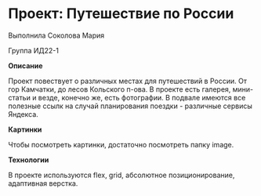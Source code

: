 # Проект: Путешествие по России
Выполнила Соколова Мария

Группа ИД22-1


**Описание**

Проект повествует о различных местах для путешествий в России. От гор Камчатки, до лесов Кольского п-ова. В проекте есть галерея, мини-статьи и везде, конечно же, есть фотографии. В подвале имеются все полезные ссылк на случай планирования поездки - различные сервисы Яндекса.


**Картинки**

Чтобы посмотреть картинки, достаточно посмотреть папку image.

**Технологии**

В проекте используются flex, grid, абсолютное позиционирование, адаптивная верстка.

